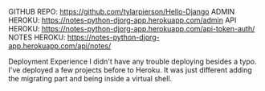 GITHUB REPO: https://github.com/tylarpierson/Hello-Django
ADMIN HEROKU: https://notes-python-djorg-app.herokuapp.com/admin
API HEROKU: https://notes-python-djorg-app.herokuapp.com/api-token-auth/
NOTES HEROKU: https://notes-python-djorg-app.herokuapp.com/api/notes/

Deployment Experience 
I didn't have any trouble deploying besides a typo. I've deployed a few projects before to Heroku. It was just different adding the migrating part and being inside a virtual shell. 